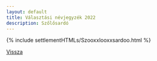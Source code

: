 ```yaml
---
layout: default
title: Választási névjegyzék 2022
description: Szőlősardó
---
```


{% include settlementHTMLs/Szooxxlooxxsardoo.html %}

[Vissza](./)